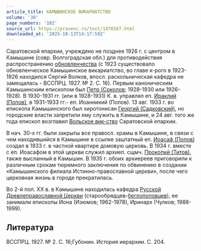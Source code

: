 ```yaml
---
article_title: КАМЫШИНСКОЕ ВИКАРИАТСТВО
volume: '30'
page_numbers: '102'
source_url: https://pravenc.ru/text/1470167.html
downloaded_at: '2025-10-13T14:17:59Z'
---
```


Саратовской епархии, учреждено не позднее 1926 г. с центром в Камышине (совр. Волгоградская обл.) для противодействия распространению [обновленчества](https://pravenc.ru/text/обновленчество.html) (с 1923 существовало обновленческое Камышинское викариатство, во главе к-рого в 1923-1926 находился Сергий Волков, впосл. раскольническая кафедра не замещалась - ВССПРЦ. 1927. № 2. С. 16). Первым каноническим Камышинским епископом был [Петр (Соколов](<https://pravenc.ru/text/Петр (Соколов.html>); 1928-1930 или 1926-1928). В 1930-1931 гг. (или в 1928-1931) К. в. управлял еп. [Ираклий (Попов)](<https://pravenc.ru/text/Ираклий (Попов).html>), в 1931-1933 гг.- еп. Иоанникий (Попов). 13 авг. 1933 г. во епископа Камышинского был хиротонисан [Георгий (Садковский)](<https://pravenc.ru/text/Георгий (Садковский).html>), но городские власти запретили ему служить в Камышине, и 24 авг. того же года епископ возглавил [Вольское вик-ство](<https://pravenc.ru/text/Вольское вик-ство.html>) Саратовской епархии.

В нач. 30-х гг. были закрыты все правосл. храмы в Камышине, в связи с чем находившийся в Камышине в ссылке заштатный еп. [Иоасаф (Попов)](<https://pravenc.ru/text/Иоасаф (Попов).html>) создал в 1933 г. в частной квартире домовую церковь. В 1934 г. вместе с еп. Иоасафом в этой церкви служил архиеп. сщмч. [Прокопий (Титов)](<https://pravenc.ru/text/Прокопий (Титов).html>), также высланный в Камышин. В 1935 г. обоих архиереев приговорили к различным срокам тюремного заключения по обвинению в создании «Камышинского филиала Истинно-православной церкви», после чего церковная жизнь в городе прекратилась.

Во 2-й пол. XX в. в Камышине находилась кафедра [Русской Древлеправославной Церкви](<https://pravenc.ru/text/Русской Древлеправославной Церкви.html>) (старообрядцев-[беглопоповцев](https://pravenc.ru/text/беглопоповцы.html)), ее занимали епископы Иона (Изюмов; 1962-1978), Иринарх (Чулков; 1988-1999).

## Литература

ВССПРЦ. 1927. № 2. С. 16;Губонин. История иерархии. С. 204.

